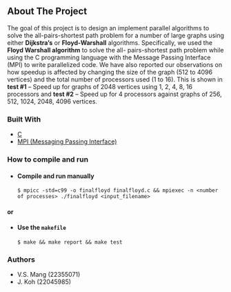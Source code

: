 <!-- ABOUT THE PROJECT -->
## About The Project

The goal of this project is to design an implement parallel algorithms to solve
the all-pairs-shortest path problem for a number of large graphs using either
**Dijkstra’s** or **Floyd-Warshall** algorithms. Specifically, we used the **Floyd Warshall algorithm** to solve the all-
pairs-shortest path problem while using the C programming language with the Message 
Passing Interface (MPI) to write parallelized code. We have also reported our observations 
on how speedup is affected by changing the size of the graph (512 to 4096 vertices) and the 
total number of processors used (1 to 16). This is shown in **test #1** – Speed up for graphs of 
2048 vertices using 1, 2, 4, 8, 16 processors and **test #2** – Speed up for 4 processors 
against graphs of 256, 512, 1024, 2048, 4096 vertices.

### Built With  
* [C](https://en.wikipedia.org/wiki/C_(programming_language))
* [MPI (Messaging Passing Interface)](https://www.open-mpi.org/)

### How to compile and run 
* #### Compile and run manually  
  ```$ mpicc -std=c99 -o finalfloyd finalfloyd.c && mpiexec -n <number of processes> ./finalfloyd <input_filename>```  
#### or   
* #### Use the `makefile`
  ```$ make && make report && make test```

### Authors
* V.S. Mang (22355071)
* J. Koh (22045985)
